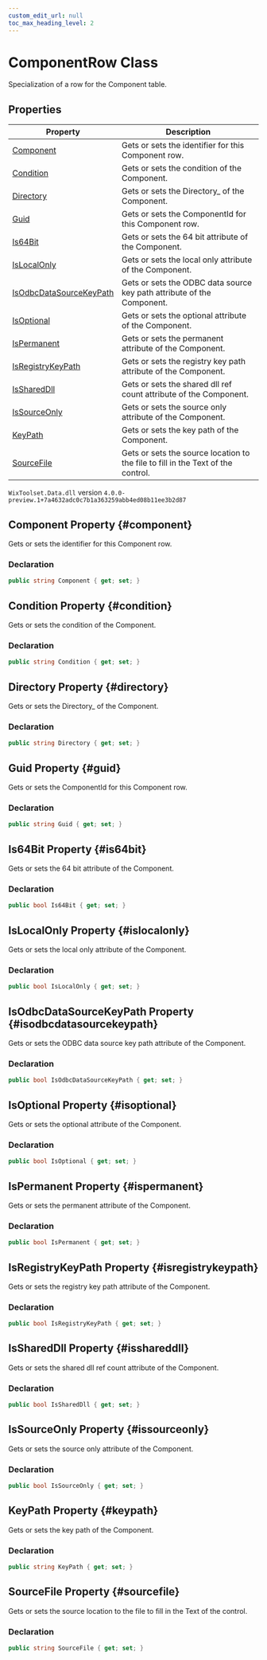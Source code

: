 ```yaml
---
custom_edit_url: null
toc_max_heading_level: 2
---
```

# ComponentRow Class
Specialization of a row for the Component table.
## Properties
| Property | Description |
| ------ | ----------- |
| [Component](#component) | Gets or sets the identifier for this Component row. |
| [Condition](#condition) | Gets or sets the condition of the Component. |
| [Directory](#directory) | Gets or sets the Directory_ of the Component. |
| [Guid](#guid) | Gets or sets the ComponentId for this Component row. |
| [Is64Bit](#is64bit) | Gets or sets the 64 bit attribute of the Component. |
| [IsLocalOnly](#islocalonly) | Gets or sets the local only attribute of the Component. |
| [IsOdbcDataSourceKeyPath](#isodbcdatasourcekeypath) | Gets or sets the ODBC data source key path attribute of the Component. |
| [IsOptional](#isoptional) | Gets or sets the optional attribute of the Component. |
| [IsPermanent](#ispermanent) | Gets or sets the permanent attribute of the Component. |
| [IsRegistryKeyPath](#isregistrykeypath) | Gets or sets the registry key path attribute of the Component. |
| [IsSharedDll](#isshareddll) | Gets or sets the shared dll ref count attribute of the Component. |
| [IsSourceOnly](#issourceonly) | Gets or sets the source only attribute of the Component. |
| [KeyPath](#keypath) | Gets or sets the key path of the Component. |
| [SourceFile](#sourcefile) | Gets or sets the source location to the file to fill in the Text of the control. |
`WixToolset.Data.dll` version `4.0.0-preview.1+7a4632adc0c7b1a363259abb4ed08b11ee3b2d87`
## Component Property {#component}
Gets or sets the identifier for this Component row.
### Declaration
```cs
public string Component { get; set; } 
```
## Condition Property {#condition}
Gets or sets the condition of the Component.
### Declaration
```cs
public string Condition { get; set; } 
```
## Directory Property {#directory}
Gets or sets the Directory_ of the Component.
### Declaration
```cs
public string Directory { get; set; } 
```
## Guid Property {#guid}
Gets or sets the ComponentId for this Component row.
### Declaration
```cs
public string Guid { get; set; } 
```
## Is64Bit Property {#is64bit}
Gets or sets the 64 bit attribute of the Component.
### Declaration
```cs
public bool Is64Bit { get; set; } 
```
## IsLocalOnly Property {#islocalonly}
Gets or sets the local only attribute of the Component.
### Declaration
```cs
public bool IsLocalOnly { get; set; } 
```
## IsOdbcDataSourceKeyPath Property {#isodbcdatasourcekeypath}
Gets or sets the ODBC data source key path attribute of the Component.
### Declaration
```cs
public bool IsOdbcDataSourceKeyPath { get; set; } 
```
## IsOptional Property {#isoptional}
Gets or sets the optional attribute of the Component.
### Declaration
```cs
public bool IsOptional { get; set; } 
```
## IsPermanent Property {#ispermanent}
Gets or sets the permanent attribute of the Component.
### Declaration
```cs
public bool IsPermanent { get; set; } 
```
## IsRegistryKeyPath Property {#isregistrykeypath}
Gets or sets the registry key path attribute of the Component.
### Declaration
```cs
public bool IsRegistryKeyPath { get; set; } 
```
## IsSharedDll Property {#isshareddll}
Gets or sets the shared dll ref count attribute of the Component.
### Declaration
```cs
public bool IsSharedDll { get; set; } 
```
## IsSourceOnly Property {#issourceonly}
Gets or sets the source only attribute of the Component.
### Declaration
```cs
public bool IsSourceOnly { get; set; } 
```
## KeyPath Property {#keypath}
Gets or sets the key path of the Component.
### Declaration
```cs
public string KeyPath { get; set; } 
```
## SourceFile Property {#sourcefile}
Gets or sets the source location to the file to fill in the Text of the control.
### Declaration
```cs
public string SourceFile { get; set; } 
```
